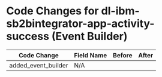 # Code Changes for dl-ibm-sb2bintegrator-app-activity-success (Event Builder)

| Code Change | Field Name | Before | After |
|-------------|------------|--------|-------|
| added_event_builder | N/A |  |  |